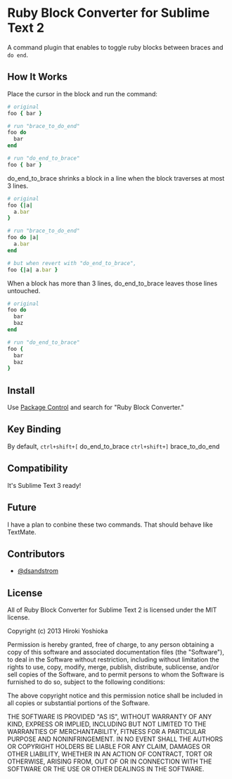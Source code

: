 Ruby Block Converter for Sublime Text 2
==============================
A command plugin that enables to toggle ruby blocks between braces and `do end`.

How It Works
--------------
Place the cursor in the block and run the command:

```ruby
# original
foo { bar }

# run "brace_to_do_end"
foo do
  bar
end

# run "do_end_to_brace"
foo { bar }
```

do_end_to_brace shrinks a block in a line when the block traverses at most 3 lines.

```ruby
# original
foo {|a|
  a.bar
}

# run "brace_to_do_end"
foo do |a|
  a.bar
end

# but when revert with "do_end_to_brace",
foo {|a| a.bar }
```

When a block has more than 3 lines, do_end_to_brace leaves those lines untouched.

```ruby
# original
foo do
  bar
  baz
end

# run "do_end_to_brace"
foo {
  bar
  baz
}
```

Install
-------
Use [Package Control](http://wbond.net/sublime_packages/package_control) and search for "Ruby Block Converter."

Key Binding
-----------
By default,
`ctrl+shift+[` do_end_to_brace
`ctrl+shift+]` brace_to_do_end

Compatibility
-------------
It's Sublime Text 3 ready!

Future
------
I have a plan to conbine these two commands. That should behave like TextMate.

Contributors
------------
- [@dsandstrom](https://github.com/dsandstrom)

License
-------
All of Ruby Block Converter for Sublime Text 2 is licensed under the MIT license.

Copyright (c) 2013 Hiroki Yoshioka

Permission is hereby granted, free of charge, to any person obtaining a copy of this software and associated documentation files (the "Software"), to deal in the Software without restriction, including without limitation the rights to use, copy, modify, merge, publish, distribute, sublicense, and/or sell copies of the Software, and to permit persons to whom the Software is furnished to do so, subject to the following conditions:

The above copyright notice and this permission notice shall be included in all copies or substantial portions of the Software.

THE SOFTWARE IS PROVIDED "AS IS", WITHOUT WARRANTY OF ANY KIND, EXPRESS OR IMPLIED, INCLUDING BUT NOT LIMITED TO THE WARRANTIES OF MERCHANTABILITY, FITNESS FOR A PARTICULAR PURPOSE AND NONINFRINGEMENT. IN NO EVENT SHALL THE AUTHORS OR COPYRIGHT HOLDERS BE LIABLE FOR ANY CLAIM, DAMAGES OR OTHER LIABILITY, WHETHER IN AN ACTION OF CONTRACT, TORT OR OTHERWISE, ARISING FROM, OUT OF OR IN CONNECTION WITH THE SOFTWARE OR THE USE OR OTHER DEALINGS IN THE SOFTWARE.
